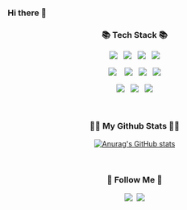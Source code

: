 ### Hi there 👋

<h3 align="center">📚 Tech Stack 📚</h3>
<div align="center">
  
  <img src = "https://img.shields.io/badge/-Adobe XD-FF61F6?style=for-the-badge&logo=Adobe XD&logoColor=white">&nbsp;&nbsp;
  <img src = "https://img.shields.io/badge/-Adobe Photoshop-31A8FF?style=for-the-badge&logo=Adobe Photoshop&logoColor=white">&nbsp;&nbsp;
  <img src = "https://img.shields.io/badge/-Adobe Illustrator-FF9A00?style=for-the-badge&logo=Adobe Illustrator&logoColor=white">&nbsp;&nbsp;
  <img src = "https://img.shields.io/badge/-Figma-F24E1E?style=for-the-badge&logo=Figma&logoColor=white">
  <br>
  
  <img src = "https://img.shields.io/badge/-HTML5-F05032?style=for-the-badge&logo=html5&logoColor=white"> &nbsp;&nbsp;
  <img src = "https://img.shields.io/badge/-CSS3-007ACC?style=for-the-badge&logo=css3">&nbsp;&nbsp;
  <img src = "https://img.shields.io/badge/SASS-cc6699.svg?&style=for-the-badge&logo=Sass&logoColor=white"/>&nbsp;&nbsp;
  <img src = "https://img.shields.io/badge/-Bootstrap-7952B3?style=for-the-badge&logo=Bootstrap&logoColor=white">
  <br>
  
  <img src = "https://img.shields.io/badge/-jQueryr-0769AD?style=for-the-badge&logo=jQuery&logoColor=white">&nbsp;&nbsp;
  <img src = "https://img.shields.io/badge/-JavaScript-%23F7DF1C?style=for-the-badge&logo=javascript&logoColor=000000&labelColor=%23F7DF1C&color=%23FFCE5A">&nbsp;&nbsp;
  <img src = "https://img.shields.io/badge/react%20-%2300D9FF.svg?&style=for-the-badge&logo=react&logoColor=white" />
  
</div>

<br>
<h3 align="center">👩‍💻 My Github Stats 👩‍💻</h3>
<div align="center">

[![Anurag's GitHub stats](https://github-readme-stats.vercel.app/api?username=hyeinisfree&hide_title=true&show_icons=true&include_all_commits=true&disable_animations=true&theme=vue)](https://github.com/anuraghazra/github-readme-stats)
</div>

<br>
<h3 align="center">🌈 Follow Me 🌈</h3>
<p align="center">
  <a href="https://www.instagram.com/si_______ni/"><img src="https://img.shields.io/badge/Instagram-E4405F?style=flat-square&logo=Instagram&logoColor=white&link=https://www.instagram.com/si_______ni/"/></a>&nbsp
  <a href="mailto:tlsgml656@gmail.com"><img src="https://img.shields.io/badge/Gmail-d14836?style=flat-square&logo=Gmail&logoColor=white&link=tlsgml656@gmail.com"/></a>
</p>
